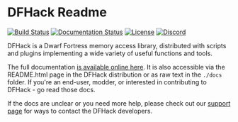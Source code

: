 # DFHack Readme

[![Build Status](https://github.com/DFHack/dfhack/workflows/Build/badge.svg?event=push)](https://github.com/DFHack/dfhack/actions?query=workflow%3ABuild)
[![Documentation Status](https://readthedocs.org/projects/dfhack/badge)](https://dfhack.readthedocs.org)
[![License](https://img.shields.io/badge/license-ZLib-blue.svg)](https://en.wikipedia.org/wiki/Zlib_License)
[![Discord](https://img.shields.io/discord/793331351645323264)](https://dfhack.org/discord)

DFHack is a Dwarf Fortress memory access library, distributed with scripts
and plugins implementing a wide variety of useful functions and tools.

The full documentation [is available online here](https://dfhack.readthedocs.org).
It is also accessible via the README.html page in the DFHack distribution or as raw text in the `./docs` folder.
If you're an end-user, modder, or interested in contributing to DFHack -
go read those docs.

If the docs are unclear or you need more help, please check out our [support page](https://docs.dfhack.org/en/latest/docs/Support.html) for ways to contact the DFHack developers.

